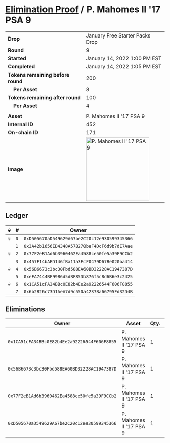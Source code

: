 # [Elimination Proof](./readme.md) / P. Mahomes II &#039;17 PSA 9

|||
|---|---|
| **Drop** | January Free Starter Packs Drop |
| **Round** | 9 |
| **Started** | January 14, 2022 1:00 PM EST |
| **Completed** | January 14, 2022 1:05 PM EST |
| **Tokens remaining before round** | 200 |
| **&nbsp;&nbsp;&nbsp;&nbsp;Per Asset** | 8 |
| **Tokens remaining after round** | 100 |
| **&nbsp;&nbsp;&nbsp;&nbsp;Per Asset** | 4 |
| | |
| **Asset** | P. Mahomes II &#039;17 PSA 9 |
| **Internal ID** | 452 |
| **On-chain ID** | 171 |
| **Image** | <img src="https://tcdn.blokpax.com/954504e8-1af7-44e1-8bd9-d40c557d551f/960ec3aeb989d544be12cfc6f5a6bd5173ff63afe1fbea88ebfa95e0f75714db.png" height="200" alt="P. Mahomes II &#039;17 PSA 9" /> |

## Ledger

| 💀 | # | Owner |
| --- | --- | --- |
| 💀 | `0` | `0xD505670aD549629A67be2C20c12e930599345366` |
|  | `1` | `0x3A42b1656ED4348A57B270baF4DcF6d9b7dE7Aae` |
| 💀 | `2` | `0x77F2eB1Ad6b3960462Ea4588ce50fe5a39F9CCb2` |
|  | `3` | `0x457F14bAED146fBa11a3FcF0479D67Be020ba414` |
| 💀 | `4` | `0x56B6673c3bc30Fbd588EA60BD32228AC1947387D` |
|  | `5` | `0xeFA7444BF99B6d5dBF85Db876f5c8d6B6e3c2425` |
| 💀 | `6` | `0x1CA51cFA34BBc0E82b4Ee2a92226544F606F8855` |
|  | `7` | `0x6b2B26c73D1AeA7d9c550a4237Ba66795Fd32D4B` |


## Eliminations

| Owner | Asset | Qty. | Transaction |
| --- | --- | --- | --- |
| `0x1CA51cFA34BBc0E82b4Ee2a92226544F606F8855` | P. Mahomes II '17 PSA 9 | 1 | [Polygonscan](https://polygonscan.com/tx/0xa5cd4d092b222370dd1678d65ede53a8655bbbcfa05fa442c5010f61605a001e) |
| `0x56B6673c3bc30Fbd588EA60BD32228AC1947387D` | P. Mahomes II '17 PSA 9 | 1 | [Polygonscan](https://polygonscan.com/tx/0x4bd3d5f3786c41553d7b34d64806c3e6fcdb9f41404ce9ccdc523516dc5deaba) |
| `0x77F2eB1Ad6b3960462Ea4588ce50fe5a39F9CCb2` | P. Mahomes II '17 PSA 9 | 1 | [Polygonscan](https://polygonscan.com/tx/0xe9bfdd81880756805a4a3f38b371df0229dcb5c4f9674fbdc0728e6a3590ac24) |
| `0xD505670aD549629A67be2C20c12e930599345366` | P. Mahomes II '17 PSA 9 | 1 | [Polygonscan](https://polygonscan.com/tx/0x74842037e7bbf21022c157a89d27ba384e8c31bd6395335d90bc88a70bcae2ff) |
